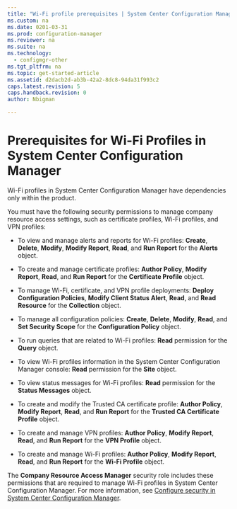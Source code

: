 ```yaml
---
title: "Wi-Fi profile prerequisites | System Center Configuration Manager"
ms.custom: na
ms.date: 0201-03-31
ms.prod: configuration-manager
ms.reviewer: na
ms.suite: na
ms.technology: 
  - configmgr-other
ms.tgt_pltfrm: na
ms.topic: get-started-article
ms.assetid: d2dacb2d-ab3b-42a2-8dc8-94da31f993c2
caps.latest.revision: 5
caps.handback.revision: 0
author: Nbigman

---
```

# Prerequisites for Wi-Fi Profiles in System Center Configuration Manager
Wi-Fi profiles in System Center Configuration Manager have dependencies only within the product.  
  
 You must have the following security permissions to manage company resource access settings, such as certificate profiles, Wi-Fi profiles, and VPN profiles:  
  
-   To view and manage alerts and reports for Wi-Fi profiles: **Create**, **Delete**, **Modify**, **Modify Report**, **Read**, and **Run Report** for the **Alerts** object.  
  
-   To create and manage certificate profiles: **Author Policy**, **Modify Report**, **Read**, and **Run Report** for the **Certificate Profile** object.  
  
-   To manage Wi-Fi, certificate, and VPN profile deployments: **Deploy Configuration Policies**, **Modify Client Status Alert**, **Read**, and **Read Resource** for the **Collection** object.  
  
-   To manage all configuration policies: **Create**, **Delete**, **Modify**, **Read**, and **Set Security Scope** for the **Configuration Policy** object.  
  
-   To run queries that are related to Wi-Fi profiles: **Read** permission for the **Query** object.  
  
-   To view Wi-Fi profiles information in the System Center Configuration Manager console: **Read** permission for the **Site** object.  
  
-   To view status messages for Wi-Fi profiles: **Read** permission for the **Status Messages** object.  
  
-   To create and modify the Trusted CA certificate profile: **Author Policy**, **Modify Report**, **Read**, and **Run Report** for the **Trusted CA Certificate Profile** object.  
  
-   To create and manage VPN profiles: **Author Policy**, **Modify Report**, **Read**, and **Run Report** for the **VPN Profile** object.  
  
-   To create and manage Wi-Fi profiles: **Author Policy**, **Modify Report**, **Read**, and **Run Report** for the **Wi-Fi Profile** object.  
  
 The **Company Resource Access Manager** security role includes these permissions that are required to manage Wi-Fi profiles in System Center Configuration Manager. For more information, see [Configure security in System Center Configuration Manager](../../core/plan-design/security/configure-security.md).